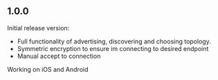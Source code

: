 ## 1.0.0

Initial release version:
- Full functionality of advertising, discovering and choosing topology.
- Symmetric encryption to ensure im connecting to desired endpoint
- Manual accept to connection

Working on iOS and Android


